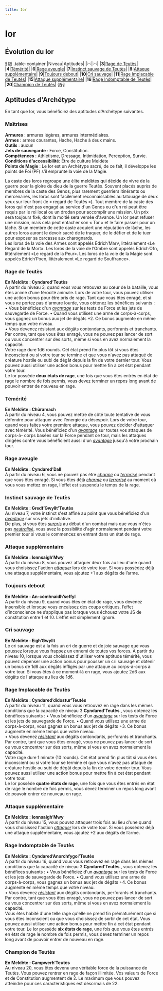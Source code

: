 ```yaml
---
title: Ior
---
```

# Ior

## Évolution du Ior
§§§ .table-container
|Niveau|Aptitudes|
|:-:|:-:|
|**3**|[Rage de Teutès](#rage-de-teutes)|
|**4**|[Témérité](#temerite)|
|**6**|[Rage aveugle](#rage-aveugle)|
|**7**|[Instinct sauvage de Teutès](#instinct-sauvage-de-teutes)|
|**8**|[Attaque supplémentaire](#attaque-supplementaire)|
|**9**|[Toujours debout](#toujours-debout)|
|**10**|[Cri sauvage](#cri-sauvage)|
|**11**|[Rage Implacable de Teutès](#rage-implaccable-de-teutes)|
|**15**|[Attaque supplémentaire](#attaque-supplementaire)|
|**16**|[Rage Indomptable de Teutès](#rage-indomptable-de-teutes)|
|**20**|[Champion de Teutès](#champion-de-teutes)|
§§§

## Aptitudes d'Archétype
En tant que Ior, vous bénéficiez des aptitudes d'Archétype suivantes.

### Maîtrises
**Armures** : armures légères, armures intermédiaires.  
**Armes** : armes courantes, Hache, Hache à deux mains.  
**Outils** : aucun  
**Jets de sauvegarde** : Force, Constitution.  
**Compétences** : Athlétisme, Dressage, Intimidation, Perception, Survie.  
**Conditions d'accessibilité**: Être de culture Meldète  
**Points de Magie** :  Le Ior est un Archétype sacré, de ce fait, il développe les points de Foi (PF) s’il emprunte la voie de la Magie.  

La caste des Ioros regroupe une élite meldètes qui décide de vivre de la guerre pour la gloire du dieu de la guerre Teutès. Souvent placés auprès de membres de la caste des Genos, plus rarement guerriers itinérants ou mercenaires, les Ioros sont facilement reconnaissables au tatouage de deux yeux sur leur front (le « regard de Teutès »). Tout membre de la caste des Ioros qui n'est pas engagé au service d'un Genos ou d'un roi peut être requis par le roi local ou un drodan pour accomplir une mission. Un prix sera toujours fixé, dont la moitié sera versée d'avance. Un Ior peut refuser une mission, mais cela peut entacher son « Tor » et le faire passer pour un lâche. Si un membre de cette caste acquiert une réputation de lâche, les autres Ioros auront le devoir sacré de le traquer, de le défier et de le tuer pour exposer sa carcasse aux charognards.  
Les Ioros de la voie des Armes sont appelés Edrich’Marv, littéralement «Le Regard de la Mort». Les Ioros de la voie de l’Ombre sont appelés Edrich’Ofn, littéralement «Le regard de la Peur». Les Ioros de la voie de la Magie sont appelés Edrich’Poen, littéralement «Le regard de Souffrance».  

### Rage de Teutès
**En Meldète : Cyndared’Teutès**  
A partir du niveau 3, quand vous vous retrouvez au cœur de la bataille, vous êtes animé d'une férocité animale. Lors de votre tour, vous pouvez utiliser une action bonus pour être pris de rage. Tant que vous êtes enragé, et si vous ne portez pas d'armure lourde, vous obtenez les bénéfices suivants :  
• Vous bénéficiez d'un [_avantage_](/utiliser-les-caracteristiques/#avantage-et-desavantage) sur les tests de Force et les jets de sauvegarde de Force.
• Quand vous utilisez une arme de corps-à-corps, vous gagnez un bonus aux jet de dégâts +2.
Ce bonus augmente en même temps que votre niveau.  
• Vous devenez résistant aux dégâts contondants, perforants et tranchants.
Par contre, tant que vous êtes enragé, vous ne pouvez pas lancer de sort ou vous concentrer sur des sorts, même si vous en avez normalement la capacité.  
Votre rage dure 1d6 rounds. Cet état prend fin plus tôt si vous êtes inconscient ou si votre tour se termine et que vous n'avez pas attaqué de créature hostile ou subi de dégât depuis la fin de votre dernier tour. Vous pouvez aussi utiliser une action bonus pour mettre fin à cet état pendant votre tour.  
Le Ior possède **deux états de rage**, une fois que vous êtes entrés en état de rage le nombre de fois permis, vous devez terminer un repos long avant de pouvoir entrer de nouveau en rage.  


### Témérité  
**En Meldète :  Chùramach**  
À partir du niveau 4, vous pouvez mettre de côté toute tentative de vous défendre pour attaquer avec l’énergie du désespoir. Lors de votre tour, quand vous faites votre première attaque, vous pouvez décider d'attaquer avec témérité. Vous bénéficiez d'un [_avantage_](/utiliser-les-caracteristiques/#avantage-et-desavantage) sur toutes vos attaques de corps-à- corps basées sur la Force pendant ce tour, mais les attaques dirigées contre vous bénéficient aussi d'un [_avantage_](/utiliser-les-caracteristiques/#avantage-et-desavantage) jusqu'à votre prochain tour.  


### Rage aveugle  
**En Meldète : Cyndared’Dall**  
À partir du niveau 6, vous ne pouvez pas être [_charmé_](/gerer-la-sante-du-personnage/#charme) ou [_terrorisé_](/gerer-la-sante-du-personnage/#terrorise) pendant que vous êtes enragé. Si vous êtes déjà [_charmé_](/gerer-la-sante-du-personnage/#charme) ou [_terrorisé_](/gerer-la-sante-du-personnage/#terrorise) au moment où vous vous mettez en rage, l'effet est suspendu le temps de la rage.  

### Instinct sauvage de Teutès  
**En Meldète : Gredf’Gwyllt’Teutès**  
Au niveau 7, votre instinct s'est affiné au point que vous bénéficiez d'un [_avantage_](/utiliser-les-caracteristiques/#avantage-et-desavantage) sur vos jets d'initiative.  
De plus, si vous êtes [_surpris_](/gerer-la-sante-du-personnage/#surpris) au début d'un combat mais que vous n'êtes pas [_neutralisé_](/gerer-la-sante-du-personnage/#neutralise), vous avez la possibilité d'agir normalement pendant votre premier tour si vous le commencez en entrant dans un état de rage.  

### Attaque supplémentaire  
**En Meldète : Ionnsaigh’Mwy**  
À partir du niveau 8, vous pouvez attaquer deux fois au lieu d'une quand vous choisissez l'action [_attaquer_](/combattre/#attaquer) lors de votre tour. Si vous possédez déjà une attaque supplémentaire, vous ajoutez +1 aux dégâts de l’arme.  

### Toujours debout  
**En Meldète : An-còmhnaidh’seffyl**  
A partir du niveau 9, quand vous êtes en état de rage, vous devenez insensible et lorsque vous encaissez des coups critiques, l’effet d’inconscience ne s’applique pas lorsque vous échouez votre JS de constitution entre 1 et 10. L’effet est simplement ignoré.  

### Cri sauvage  
**En Meldète : Eigh’Gwyllt**  
Le cri sauvage est à la fois un cri de guerre et de joie sauvage que vous poussez lorsque vous frappez un ennemi de toutes vos forces. À partir du niveau 10, lorsque vous choisissez d'utiliser votre aptitude témérité, vous pouvez dépenser une action bonus pour pousser un cri sauvage et obtenir un bonus de 1d6 aux dégâts infligés par une attaque au corps-à-corps à votre tour. Si vous êtes à ce moment-là en rage, vous ajoutez 2d6 aux dégâts de l'attaque au lieu de 1d6.  

### Rage Implacable de Teutès  
**En Meldète : Cyndared’didostur’Teutès**  
A partir du niveau 11, quand vous vous retrouvez en rage dans les mêmes conditions que la capacité de niveau 3 **Cyndared’Teutès** , vous obtenez les bénéfices suivants :
• Vous bénéficiez d'un [_avantage_](/utiliser-les-caracteristiques/#avantage-et-desavantage) sur les tests de Force et les jets de sauvegarde de Force.
• Quand vous utilisez une arme de corps-à-corps, vous gagnez un bonus aux jet de dégâts +3.
Ce bonus augmente en même temps que votre niveau.  
• Vous devenez [_résistant_](/combattre/#resistance-et-vulnerabilite-aux-degats) aux dégâts contondants, perforants et tranchants.  
Par contre, tant que vous êtes enragé, vous ne pouvez pas lancer de sort ou vous concentrer sur des sorts, même si vous en avez normalement la capacité.  
Votre rage dure 1 minute (10 rounds). Cet état prend fin plus tôt si vous êtes inconscient ou si votre tour se termine et que vous n'avez pas attaqué de créature hostile ou subi de dégât depuis la fin de votre dernier tour. Vous pouvez aussi utiliser une action bonus pour mettre fin à cet état pendant votre tour.  
Le Ior possède **quatre états de rage**, une fois que vous êtes entrés en état de rage le nombre de fois permis, vous devez terminer un repos long avant de pouvoir entrer de nouveau en rage.

### Attaque supplémentaire  
**En Meldète :  Ionnsaigh’Mwy**  
À partir du niveau 15, vous pouvez attaquer trois fois au lieu d'une quand vous choisissez l'action [_attaquer_](/combattre/#attaquer) lors de votre tour. Si vous possédez déjà une attaque supplémentaire, vous ajoutez +2 aux dégâts de l’arme.  

### Rage Indomptable de Teutès  
**En Meldète : Cyndared’Anorchfygol’Teutès**  
A partir du niveau 16, quand vous vous retrouvez en rage dans les mêmes conditions que la capacité de niveau 3 **Cyndared’Teutès** , vous obtenez les bénéfices suivants :
• Vous bénéficiez d'un [_avantage_](/utiliser-les-caracteristiques/#avantage-et-desavantage) sur les tests de Force et les jets de sauvegarde de Force.
• Quand vous utilisez une arme de corps-à-corps, vous gagnez un bonus aux jet de dégâts +4.
Ce bonus augmente en même temps que votre niveau.  
• Vous devenez [_résistant_](/combattre/#resistance-et-vulnerabilite-aux-degats) aux dégâts contondants, perforants et tranchants.  
Par contre, tant que vous êtes enragé, vous ne pouvez pas lancer de sort ou vous concentrer sur des sorts, même si vous en avez normalement la capacité.  
Vous êtes habité d'une telle rage qu'elle ne prend fin prématurément que si vous êtes inconscient ou que vous choisissez de sortir de cet état.
Vous pouvez aussi utiliser une action bonus pour mettre fin à cet état pendant votre tour.
Le Ior possède **six états de rage**, une fois que vous êtes entrés en état de rage le nombre de fois permis, vous devez terminer un repos long avant de pouvoir entrer de nouveau en rage.

### Champion de Teutès  
**En Meldète : Campwerh’Teutès**  
Au niveau 20, vous êtes devenu une véritable force de la puissance de Teutès. Vous pouvez rentrer en rage de façon illimitée. Vos valeurs de Force et de Constitution augmentent de 2. Le maximum que vous pouvez atteindre pour ces caractéristiques est désormais de 22.  
